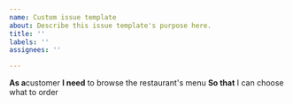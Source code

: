 ```yaml
---
name: Custom issue template
about: Describe this issue template's purpose here.
title: ''
labels: ''
assignees: ''

---
```


**As a**customer
**I need** to browse the restaurant's menu
**So that** I can choose what to order
